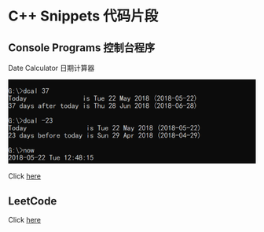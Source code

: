 # C++ Snippets 代码片段

## Console Programs 控制台程序

Date Calculator 日期计算器

![dcal](screenshots/dcal.png)

Click [here](console/dcal.cpp)

## LeetCode

Click [here](leetcode)




